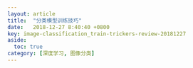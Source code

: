 ```yaml
---
layout: article
title:  "分类模型训练技巧"
date:   2018-12-27 8:40:40 +0800
key: image-classification_train-trickers-review-20181227
aside:
  toc: true
category: [深度学习, 图像分类]
---
```

